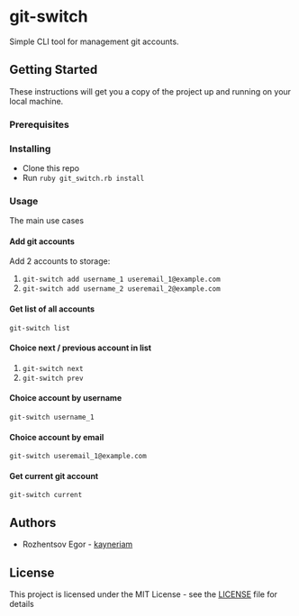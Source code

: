 # git-switch

Simple CLI tool for management git accounts.

## Getting Started

These instructions will get you a copy of the project up and running on your local machine.

### Prerequisites

### Installing

* Clone this repo
* Run `ruby git_switch.rb install`

### Usage

The main use cases

#### Add git accounts

Add 2 accounts to storage:

1. `git-switch add username_1 useremail_1@example.com`
2. `git-switch add username_2 useremail_2@example.com`

#### Get list of all accounts

`git-switch list`

#### Choice next / previous account in list

1. `git-switch next`
2. `git-switch prev`

#### Choice account by username

`git-switch username_1`

#### Choice account by email

`git-switch useremail_1@example.com`

#### Get current git account

`git-switch current`

## Authors

* Rozhentsov Egor - [kayneriam](https://github.com/kayneriam/git-switch)

## License

This project is licensed under the MIT License - see the [LICENSE](LICENSE) file for details